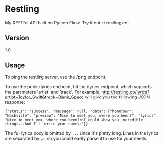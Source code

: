 # Restling

My RESTful API built on Python Flask. Try it out at restling.co!

## Version
1.0

## Usage

To ping the restling server, use the /ping endpoint.

To use the public lyrics endpoint, hit the /lyrics endpoint, which supports the parameters 'artist' and 'track'. For example, http://restling.co/lyrics?artist=Taylor_Swift&track=Blank_Space will give you the following JSON response:

```
{"status": "success", "message": null, "data": {"hometown": "Nashville", "preview": "Nice to meet you, where you been?", "lyrics": "Nice to meet you, where you been?\nI could show you incredible things...And I'll write your name\n"}}
```

The full lyrics body is omitted by ```...``` since it's pretty long. Lines in the lyrics are separated by ```\n```, so you could easily parse it to use for your needs.
